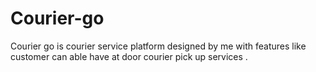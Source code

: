 # Courier-go
Courier go is courier service platform designed by me with features like customer can able have at door courier pick up services .
